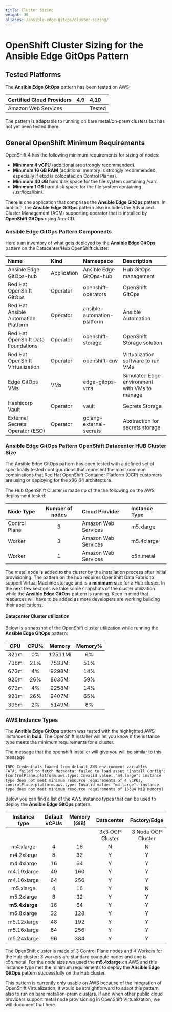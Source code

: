 ```yaml
---
title: Cluster Sizing
weight: 30
aliases: /ansible-edge-gitops/cluster-sizing/
---
```

# OpenShift Cluster Sizing for the Ansible Edge GitOps Pattern

## Tested Platforms

The **Ansible Edge GitOps** pattern has been tested on AWS:

| **Certified Cloud Providers** | 4.9 | 4.10 |
| :---- | :---- | :----
| Amazon Web Services | | Tested

The pattern is adaptable to running on bare metal/on-prem clusters but has not yet been tested there.

## General OpenShift Minimum Requirements

OpenShift 4 has the following minimum requirements for sizing of nodes:

* **Minimum 4 vCPU** (additional are strongly recommended).
* **Minimum 16 GB RAM** (additional memory is strongly recommended, especially if etcd is colocated on Control Planes).
* **Minimum 40 GB** hard disk space for the file system containing /var/.
* **Minimum 1 GB** hard disk space for the file system containing /usr/local/bin/.

There is one application that comprises the **Ansible Edge GitOps** pattern.  In addition, the **Ansible Edge GitOps** pattern also includes the Advanced Cluster Management (ACM) supporting operator that is installed by **OpenShift GitOps** using ArgoCD.

### **Ansible Edge GitOps** Pattern Components

Here's an inventory of what gets deployed by the **Ansible Edge GitOps** pattern on the Datacenter/Hub OpenShift cluster:

| Name | Kind | Namespace | Description
| :---- | :---- | :---- | :----
| Ansible Edge GitOps-hub | Application | Ansible Edge GitOps-hub | Hub GitOps management
| Red Hat OpenShift GitOps | Operator | openshift-operators | OpenShift GitOps
| Red Hat Ansible Automation Platform | Operator | ansible-automation-platform | Ansible Automation
| Red Hat OpenShift Data Foundations | Operator | openshift-storage | OpenShift Storage solution
| Red Hat OpenShift Virtualization | Operator | openshift-cnv | Virtualization software to run VMs
| Edge GitOps VMs | VMs | edge-gitops-vms | Simulated Edge environment with VMs to manage
| Hashicorp Vault | Operator | vault | Secrets Storage
| External Secrets Operator (ESO) | Operator | golang-external-secrets | Abstraction for secrets storage

### Ansible Edge GitOps Pattern OpenShift Datacenter HUB Cluster Size

The Ansible Edge GitOps pattern has been tested with a defined set of specifically tested configurations that represent the most common combinations that Red Hat OpenShift Container Platform (OCP) customers are using or deploying for the x86_64 architecture.

The Hub OpenShift Cluster is made up of the the following on the AWS deployment tested:

| Node Type | Number of nodes | Cloud Provider | Instance Type
| :---- | :----: | :---- | :----
| Control Plane | 3 | Amazon Web Services | m5.xlarge
| Worker | 3 | Amazon Web Services | m5.4xlarge
| Worker | 1 | Amazon Web Services | c5n.metal

The metal node is added to the cluster by the installation process after initial provisioning. The pattern on the hub requires OpenShift Data Fabric to support Virtual Machine storage and is a **minimum** size for a Hub cluster.  In the next few sections we take some snapshots of the cluster utilization while the **Ansible Edge GitOps** pattern is running.  Keep in mind that resources will have to be added as more developers are working building their applications.

#### Datacenter Cluster utilization

Below is a snapshot of the OpenShift cluster utilization while running the **Ansible Edge GitOps** pattern:

| CPU    | CPU%    | Memory | Memory%
| :----: | :-----: | :----: | :----:
321m |   0%  |   12511Mi  |       6%
736m |       21%  |  7533Mi  |        51%
673m |       4%   |  9298Mi  |        14%
920m |       26%  |  8635Mi  |        59%
673m |       4%   |  9258Mi  |        14%
921m |       26%  |  9407Mi  |        65%
395m |        2%  |   5149Mi |         8%

### AWS Instance Types

The **Ansible Edge GitOps** pattern was tested with the highlighted AWS instances in **bold**.   The OpenShift installer will let you know if the instance type meets the minimum requirements for a cluster.

The message that the openshift installer will give you will be similar to this message

```text
INFO Credentials loaded from default AWS environment variables
FATAL failed to fetch Metadata: failed to load asset "Install Config": [controlPlane.platform.aws.type: Invalid value: "m4.large": instance type does not meet minimum resource requirements of 4 vCPUs, controlPlane.platform.aws.type: Invalid value: "m4.large": instance type does not meet minimum resource requirements of 16384 MiB Memory]
```

Below you can find a list of the AWS instance types that can be used to deploy the **Ansible Edge GitOps** pattern.

| Instance type | Default vCPUs | Memory (GiB) | Datacenter | Factory/Edge
| :------: | :-----: | :-----: | :----: | :----:
| | | | 3x3 OCP Cluster | 3 Node OCP Cluster
| m4.xlarge   | 4  | 16 | N | N
| m4.2xlarge  | 8  | 32 | Y | Y
| m4.4xlarge  | 16 | 64 | Y | Y
| m4.10xlarge | 40 | 160 | Y | Y
| m4.16xlarge | 64 | 256 | Y | Y
| m5.xlarge   | 4  | 16 | Y | N
| m5.2xlarge  | 8  | 32 | Y | Y
| **m5.4xlarge**  | 16 | 64 | Y | Y
| m5.8xlarge  | 32 | 128 | Y | Y
| m5.12xlarge | 48 | 192 | Y | Y
| m5.16xlarge | 64 | 256 | Y | Y
| m5.24xlarge | 96 | 384 | Y | Y

The OpenShift cluster is made of 3 Control Plane nodes and 4 Workers for the Hub cluster; 3 workers are standard compute nodes and one is c5n.metal.  For the node sizes we used the **m5.4xlarge** on AWS and this instance type met the minimum requirements to deploy the **Ansible Edge GitOps** pattern successfully on the Hub cluster.

This pattern is currently only usable on AWS because of the integration of OpenShift Virtualization; it would be straightforward to adapt this pattern also to run on bare metal/on-prem clusters. If and when other public cloud providers support metal node provisioning in OpenShift Virtualization, we will document that here.
